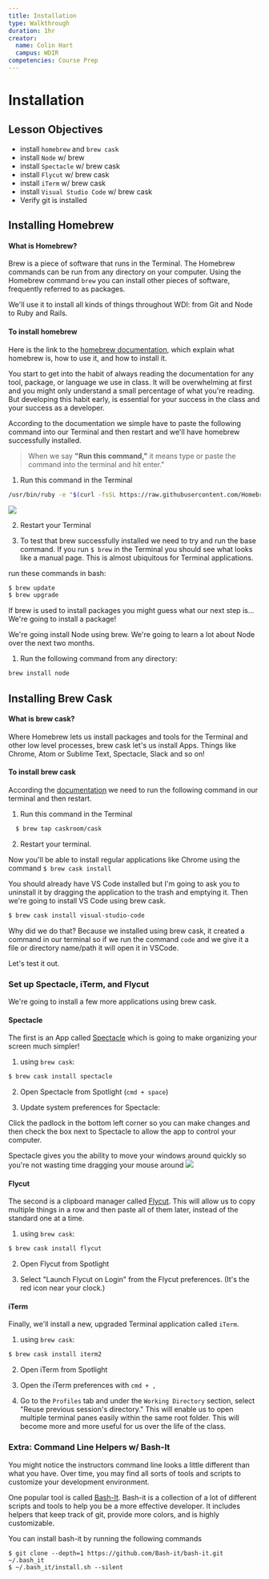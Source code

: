 ```yaml
---
title: Installation
type: Walkthrough
duration: 1hr
creator:
  name: Colin Hart
  campus: WDIR
competencies: Course Prep
---
```


# Installation

## Lesson Objectives

- install `homebrew` and `brew cask`
- install `Node` w/ brew
- install `Spectacle` w/ brew cask
- install `Flycut` w/ brew cask
- install `iTerm` w/ brew cask
- install `Visual Studio Code` w/ brew cask
- Verify git is installed


## Installing Homebrew
#### What is Homebrew?

Brew is a piece of software that runs in the Terminal. The Homebrew commands can be run from any directory on your computer. Using the Homebrew command `brew` you can install other pieces of software, frequently referred to as packages.

We'll use it to install all kinds of things throughout WDI: from Git and Node to Ruby and Rails.


#### To install homebrew

Here is the link to the [homebrew documentation](http://brew.sh/), which explain what homebrew is, how to use it, and how to install it.

You start to get into the habit of always reading the documentation for any tool, package, or language we use in class. It will be overwhelming at first and you might only understand a small percentage of what you're reading. But developing this habit early, is essential for your success in the class and your success as a developer.


According to the documentation we simple have to paste the following command into our Terminal and then restart and we'll have homebrew successfully installed.

> When we say **"Run this command,"** it means type or paste the command into the terminal and hit enter."

1. Run this command in the Terminal

  ```bash
  /usr/bin/ruby -e "$(curl -fsSL https://raw.githubusercontent.com/Homebrew/install/master/install)"
  ```

  ![](.md_resources/brew_install.gif)

2. Restart your Terminal

3. To test that brew successfully installed we need to try and run the base command. If you run `$ brew` in the Terminal you should see what looks like a manual page. This is almost ubiquitous for Terminal applications.

  run these commands in bash:

  ```bash
  $ brew update
  $ brew upgrade
  ```

If brew is used to install packages you might guess what our next step is... We're going to install a package!

We're going install Node using brew. We're going to learn a lot about Node over the next two months.

1. Run the following command from any directory:

  ```bash
  brew install node
  ```

## Installing Brew Cask

#### What is brew cask?

Where Homebrew lets us install packages and tools for the Terminal and other low level processes, brew cask let's us install Apps. Things like Chrome, Atom or Sublime Text, Spectacle, Slack and so on!


#### To install brew cask

According the [documentation](https://caskroom.github.io/) we need to run the following command in our terminal and then restart.

1. Run this command in the Terminal

```bash
  $ brew tap caskroom/cask
```

2. Restart your terminal.

Now you'll be able to install regular applications like Chrome using the command `$ brew cask install`

You should already have VS Code installed but I'm going to ask you to uninstall it by dragging the application to the trash and emptying it. Then we're going to install VS Code using brew cask.

```bash
$ brew cask install visual-studio-code
```

Why did we do that? Because we installed using brew cask, it created a command in our terminal so if we run the command `code` and we give it a file or directory name/path it will open it in VSCode.

Let's test it out.

### Set up Spectacle, iTerm, and Flycut

We're going to install a few more applications using brew cask. 

#### Spectacle

The first is an App called [Spectacle](https://github.com/eczarny/spectacle) which is going to make organizing your screen much simpler!

1. using `brew cask`:
  ```bash
  $ brew cask install spectacle
  ```
  
2. Open Spectacle from Spotlight (`cmd + space`)

3. Update system preferences for Spectacle:

  Click the padlock in the bottom left corner so you can make changes and then check the box next to Spectacle to allow the app to control your computer.

  Spectacle gives you the ability to move your windows around quickly so you're not wasting time dragging your mouse around
  ![](.md_resources/specs.gif)
  
#### Flycut

The second is a clipboard manager called [Flycut](https://github.com/TermiT/Flycut). This will allow us to copy multiple things in a row and then paste all of them later, instead of the standard one at a time.

1. using `brew cask`:

  ```bash
  $ brew cask install flycut
  ```
  
2. Open Flycut from Spotlight

3. Select "Launch Flycut on Login" from the Flycut preferences. (It's the red icon near your clock.)

#### iTerm

Finally, we'll install a new, upgraded Terminal application called `iTerm`.
1. using `brew cask`:

  ```bash
  $ brew cask install iterm2
  ```
  
2. Open iTerm from Spotlight

3. Open the iTerm preferences with `cmd + ,`

4. Go to the `Profiles` tab and under the `Working Directory` section, select "Reuse previous session's directory." This will enable us to open multiple terminal panes easily within the same root folder. This will become more and more useful for us over the life of the class.

### Extra: Command Line Helpers w/ Bash-It

You might notice the instructors command line looks a little different than what you have.  Over time, you may find all sorts of tools and scripts to customize your development environment.  

One popular tool is called [Bash-It](https://github.com/Bash-it/bash-it). Bash-it is a collection of a lot of different scripts and tools to help you be a more effective developer.  It includes helpers that keep track of git, provide more colors, and is highly customizable.  

You can install bash-it by running the following commands
```
$ git clone --depth=1 https://github.com/Bash-it/bash-it.git ~/.bash_it
$ ~/.bash_it/install.sh --silent
```

